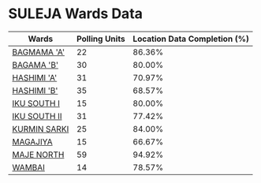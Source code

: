 
# SULEJA Wards Data

| Wards | Polling Units | Location Data Completion (%) |
| ---- | ----- | ------- |
| [BAGMAMA 'A'](./wards/17232-bagmama-'a') | 22 | 86.36% |
| [BAGAMA 'B'](./wards/17233-bagama-'b') | 30 | 80.00% |
| [HASHIMI 'A'](./wards/17234-hashimi-'a') | 31 | 70.97% |
| [HASHIMI 'B'](./wards/17235-hashimi-'b') | 35 | 68.57% |
| [IKU SOUTH I](./wards/17236-iku-south-i) | 15 | 80.00% |
| [IKU SOUTH II](./wards/17237-iku-south-ii) | 31 | 77.42% |
| [KURMIN SARKI](./wards/17238-kurmin-sarki) | 25 | 84.00% |
| [MAGAJIYA](./wards/17239-magajiya) | 15 | 66.67% |
| [MAJE NORTH](./wards/17240-maje-north) | 59 | 94.92% |
| [WAMBAI](./wards/17241-wambai) | 14 | 78.57% |




